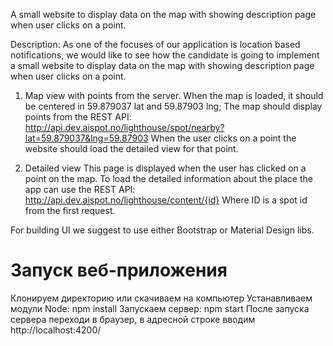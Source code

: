 A small website to display data on the map with showing description page when user clicks on a point.

Description:
As one of the focuses of our application is location based notifications, we would like to see how the candidate is going to implement a small website to display data on the map with showing description page when user clicks on a point.
 
1. Map view with points from the server.
When the map is loaded, it should be centered in 59.879037 lat and 59.87903 lng;
The map should display points from the REST API:
http://api.dev.aispot.no/lighthouse/spot/nearby?lat=59.879037&lng=59.87903
When the user clicks on a point the website should load the detailed view for that point.
 
2. Detailed view
This page is displayed when the user has clicked on a point on the map.
To load the detailed information about the place the app can use the REST API:
http://api.dev.aispot.no/lighthouse/content/{id}
Where ID is a spot id from the first request.

For building UI we suggest to use either Bootstrap or Material Design libs.

# Запуск веб-приложения
Клонируем директорию или скачиваем на компьютер
Устанавливаем модули Node: npm install
Запускаем сервер: npm start
После запуска сервера переходи в браузер, в адресной строке вводим http://localhost:4200/
